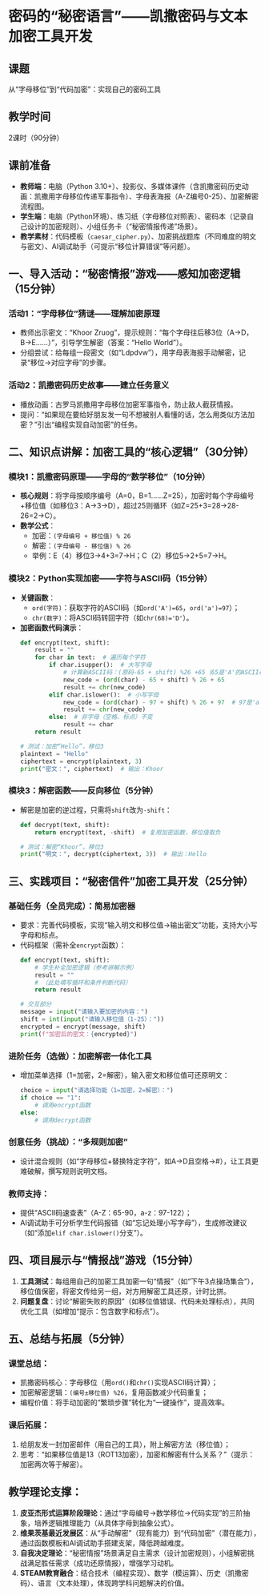 

# 密码的“秘密语言”——凯撒密码与文本加密工具开发  
## 课题  
从“字母移位”到“代码加密”：实现自己的密码工具  


## 教学时间  
2课时（90分钟）  


## 课前准备  
- **教师端**：电脑（Python 3.10+）、投影仪、多媒体课件（含凯撒密码历史动画：凯撒用字母移位传递军事指令）、字母表海报（A-Z编号0-25）、加密解密流程图。  
- **学生端**：电脑（Python环境）、练习纸（字母移位对照表）、密码本（记录自己设计的加密规则）、小组任务卡（“秘密情报传递”场景）。  
- **教学素材**：代码模板（`caesar_cipher.py`）、加密挑战题库（不同难度的明文与密文）、AI调试助手（可提示“移位计算错误”等问题）。  


## 一、导入活动：“秘密情报”游戏——感知加密逻辑（15分钟）  
### 活动1：“字母移位”猜谜——理解加密原理  
- 教师出示密文：“Khoor Zruog”，提示规则：“每个字母往后移3位（A→D，B→E……）”，引导学生解密（答案：“Hello World”）。  
- 分组尝试：给每组一段密文（如“Ldpdvw”），用字母表海报手动解密，记录“移位→对应字母”的步骤。  

### 活动2：凯撒密码历史故事——建立任务意义  
- 播放动画：古罗马凯撒用字母移位加密军事指令，防止敌人截获情报。  
- 提问：“如果现在要给好朋友发一句不想被别人看懂的话，怎么用类似方法加密？”引出“编程实现自动加密”的任务。  


## 二、知识点讲解：加密工具的“核心逻辑”（30分钟）  
### 模块1：凯撒密码原理——字母的“数学移位”（10分钟）  
- **核心规则**：将字母按顺序编号（A=0，B=1……Z=25），加密时每个字母编号+移位值（如移位3：A→3→D），超过25则循环（如Z=25+3=28→28-26=2→C）。  
- **数学公式**：  
  - 加密：`(字母编号 + 移位值) % 26`  
  - 解密：`(字母编号 - 移位值) % 26`  
  - 举例：E（4）移位3→4+3=7→H；C（2）移位5→2+5=7→H。  

### 模块2：Python实现加密——字符与ASCII码（15分钟）  
- **关键函数**：  
  - `ord(字符)`：获取字符的ASCII码（如`ord('A')=65`，`ord('a')=97`）；  
  - `chr(数字)`：将ASCII码转回字符（如`chr(68)='D'`）。  
- **加密函数代码演示**：  
  ```python
  def encrypt(text, shift):
      result = ""
      for char in text:  # 遍历每个字符
          if char.isupper():  # 大写字母
              # 计算新ASCII码：(原码-65 + shift) %26 +65（65是'A'的ASCII码）
              new_code = (ord(char) - 65 + shift) % 26 + 65
              result += chr(new_code)
          elif char.islower():  # 小写字母
              new_code = (ord(char) - 97 + shift) % 26 + 97  # 97是'a'的ASCII码
              result += chr(new_code)
          else:  # 非字母（空格、标点）不变
              result += char
      return result

  # 测试：加密“Hello”，移位3
  plaintext = "Hello"
  ciphertext = encrypt(plaintext, 3)
  print("密文：", ciphertext)  # 输出：Khoor
  ```  

### 模块3：解密函数——反向移位（5分钟）  
- 解密是加密的逆过程，只需将`shift`改为`-shift`：  
  ```python
  def decrypt(text, shift):
      return encrypt(text, -shift)  # 复用加密函数，移位值取负

  # 测试：解密“Khoor”，移位3
  print("明文：", decrypt(ciphertext, 3))  # 输出：Hello
  ```  


## 三、实践项目：“秘密信件”加密工具开发（25分钟）  
### 基础任务（全员完成）：简易加密器  
- 要求：完善代码模板，实现“输入明文和移位值→输出密文”功能，支持大小写字母和标点。  
- 代码框架（需补全`encrypt`函数）：  
  ```python
  def encrypt(text, shift):
      # 学生补全加密逻辑（参考讲解示例）
      result = ""
      # （此处填写循环和条件判断代码）
      return result

  # 交互部分
  message = input("请输入要加密的内容：")
  shift = int(input("请输入移位值（1-25）："))
  encrypted = encrypt(message, shift)
  print(f"加密后的密文：{encrypted}")
  ```  

### 进阶任务（选做）：加密解密一体化工具  
- 增加菜单选择（1=加密，2=解密），输入密文和移位值可还原明文：  
  ```python
  choice = input("请选择功能（1=加密，2=解密）：")
  if choice == "1":
      # 调用encrypt函数
  else:
      # 调用decrypt函数
  ```  

### 创意任务（挑战）：“多规则加密”  
- 设计混合规则（如“字母移位+替换特定字符”，如A→D且空格→#），让工具更难破解，撰写规则说明文档。  

### 教师支持：  
- 提供“ASCII码速查表”（A-Z：65-90，a-z：97-122）；  
- AI调试助手可分析学生代码报错（如“忘记处理小写字母”），生成修改建议（如“添加`elif char.islower()`分支”）。  


## 四、项目展示与“情报战”游戏（15分钟）  
1. **工具测试**：每组用自己的加密工具加密一句“情报”（如“下午3点操场集合”），移位值保密，将密文传给另一组，对方用解密工具还原，计时比拼。  
2. **问题复盘**：讨论“解密失败的原因”（如移位值错误、代码未处理标点），共同优化工具（如增加“提示：包含数字和标点”）。  


## 五、总结与拓展（5分钟）  
### 课堂总结：  
- 凯撒密码核心：字母移位（用`ord()`和`chr()`实现ASCII码计算）；  
- 加密解密逻辑：`(编号±移位值) %26`，复用函数减少代码重复；  
- 编程价值：将手动加密的“繁琐步骤”转化为“一键操作”，提高效率。  

### 课后拓展：  
1. 给朋友发一封加密邮件（用自己的工具），附上解密方法（移位值）；  
2. 思考：“如果移位值是13（ROT13加密），加密和解密有什么关系？”（提示：加密两次等于解密）。  


## 教学理论支撑：  
1. **皮亚杰形式运算阶段理论**：通过“字母编号→数学移位→代码实现”的三阶抽象，培养逻辑推理能力（从具体字母到抽象公式）。  
2. **维果茨基最近发展区**：从“手动解密”（现有能力）到“代码加密”（潜在能力），通过函数模板和AI调试助手搭建支架，降低跨越难度。  
3. **自我决定理论**：“秘密情报”场景满足自主需求（设计加密规则），小组解密挑战满足胜任需求（成功还原情报），增强学习动机。  
4. **STEAM教育融合**：结合技术（编程实现）、数学（模运算）、历史（凯撒密码）、语言（文本处理），体现跨学科问题解决的价值。